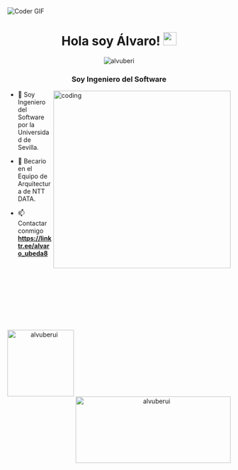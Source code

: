 <img align="center" alt="Coder GIF" src="https://indoanalytica.com/static/images/bannerr.gif" />
<h1 align="center">Hola soy Álvaro! <img src="https://media.giphy.com/media/hvRJCLFzcasrR4ia7z/giphy.gif" width="30px"/></h1>
<p align="center"> <img src="https://komarev.com/ghpvc/?username=josperrod9&label=Profile%20views&color=blueviolet&style=flat" alt="alvuberi" /> </p>
<h3 align="center">Soy Ingeniero del Software</h3>
<img align="right" alt="coding" width="400" src="https://images.squarespace-cdn.com/content/v1/5769fc401b631bab1addb2ab/1541580611624-TE64QGKRJG8SWAIUS7NS/ke17ZwdGBToddI8pDm48kPoswlzjSVMM-SxOp7CV59BZw-zPPgdn4jUwVcJE1ZvWQUxwkmyExglNqGp0IvTJZamWLI2zvYWH8K3-s_4yszcp2ryTI0HqTOaaUohrI8PI6FXy8c9PWtBlqAVlUS5izpdcIXDZqDYvprRqZ29Pw0o/coding-freak.gif">



- 📍 Soy Ingeniero del Software por la Universidad de Sevilla.

- 🌱 Becario en el Equipo de Arquitectura de NTT DATA.

- 📫 Contactar conmigo **https://linktr.ee/alvaro_ubeda8**

<br>
<br>
<br>
<br>
<br>
<br>
<br>
<br>

<div align="center">
<p><img align="left" src="https://github-readme-stats.vercel.app/api/top-langs?username=alvuberui&show_icons=true&locale=es&layout=compact" alt="alvuberui" height="150"/></p>
<p>&nbsp;<img align="right" src="https://github-readme-stats.vercel.app/api?username=alvuberui&show_icons=true&locale=es" alt="alvuberui" height="150" width="350"/></p>
</div>
